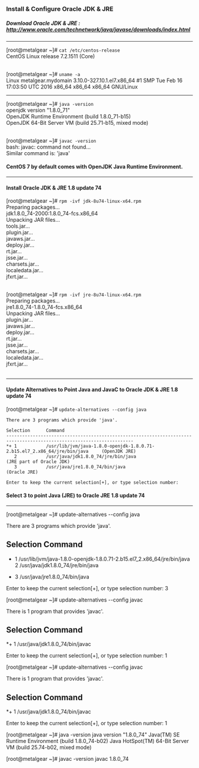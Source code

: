 ### Install & Configure Oracle JDK & JRE

##### Download Oracle JDK & JRE : http://www.oracle.com/technetwork/java/javase/downloads/index.html

---

[root@metalgear ~]# ` cat /etc/centos-release ` <br>
CentOS Linux release 7.2.1511 (Core) <br><br>

[root@metalgear ~]# ` uname -a ` <br>
Linux metalgear.mydomain 3.10.0-327.10.1.el7.x86_64 #1 SMP Tue Feb 16 17:03:50 UTC 2016 x86_64 x86_64 x86_64 GNU/Linux

---

[root@metalgear ~]# ` java -version ` <br>
openjdk version "1.8.0_71" <br>
OpenJDK Runtime Environment (build 1.8.0_71-b15) <br>
OpenJDK 64-Bit Server VM (build 25.71-b15, mixed mode) <br><br>

[root@metalgear ~]# ` javac -version ` <br>
bash: javac: command not found... <br>
Similar command is: 'java' <br>

#### CentOS 7 by default comes with OpenJDK Java Runtime Environment.

---

#### Install Oracle JDK & JRE 1.8 update 74

[root@metalgear ~]# ` rpm -ivf jdk-8u74-linux-x64.rpm ` <br>
Preparing packages... <br>
jdk1.8.0_74-2000:1.8.0_74-fcs.x86_64 <br>
Unpacking JAR files... <br>
	tools.jar... <br>
	plugin.jar... <br>
	javaws.jar... <br>
	deploy.jar... <br>
	rt.jar... <br>
	jsse.jar... <br>
	charsets.jar... <br>
	localedata.jar... <br>
	jfxrt.jar... <br><br>

[root@metalgear ~]# ` rpm -ivf jre-8u74-linux-x64.rpm ` <br>
Preparing packages... <br>
jre1.8.0_74-1.8.0_74-fcs.x86_64 <br>
Unpacking JAR files... <br>
	plugin.jar... <br>
	javaws.jar... <br>
	deploy.jar... <br>
	rt.jar... <br>
	jsse.jar... <br>
	charsets.jar... <br>
	localedata.jar... <br>
	jfxrt.jar... <br> <br>

---

#### Update Alternatives to Point Java and JavaC to Oracle JDK & JRE 1.8 update 74

[root@metalgear ~]# ` update-alternatives --config java ` <br>

```
There are 3 programs which provide 'java'.

Selection      Command
----------------------------------------------------------------------------------------------------------------------
*+ 1           /usr/lib/jvm/java-1.8.0-openjdk-1.8.0.71-2.b15.el7_2.x86_64/jre/bin/java     (OpenJDK JRE)
   2           /usr/java/jdk1.8.0_74/jre/bin/java                                           (JRE part of Oracle JDK)  
   3           /usr/java/jre1.8.0_74/bin/java                                               (Oracle JRE)

Enter to keep the current selection[+], or type selection number: 
```

#### Select 3 to point Java (JRE) to Oracle JRE 1.8 update 74

---

[root@metalgear ~]# update-alternatives --config java

There are 3 programs which provide 'java'.

  Selection    Command
-----------------------------------------------
*  1           /usr/lib/jvm/java-1.8.0-openjdk-1.8.0.71-2.b15.el7_2.x86_64/jre/bin/java
   2           /usr/java/jdk1.8.0_74/jre/bin/java
 + 3           /usr/java/jre1.8.0_74/bin/java

Enter to keep the current selection[+], or type selection number: 3

[root@metalgear ~]# update-alternatives --config javac

There is 1 program that provides 'javac'.

  Selection    Command
-----------------------------------------------
*+ 1           /usr/java/jdk1.8.0_74/bin/javac

Enter to keep the current selection[+], or type selection number: 1

[root@metalgear ~]# update-alternatives --config javac

There is 1 program that provides 'javac'.

  Selection    Command
-----------------------------------------------
*+ 1           /usr/java/jdk1.8.0_74/bin/javac

Enter to keep the current selection[+], or type selection number: 1

[root@metalgear ~]# java -version
java version "1.8.0_74"
Java(TM) SE Runtime Environment (build 1.8.0_74-b02)
Java HotSpot(TM) 64-Bit Server VM (build 25.74-b02, mixed mode)

[root@metalgear ~]# javac -version
javac 1.8.0_74

